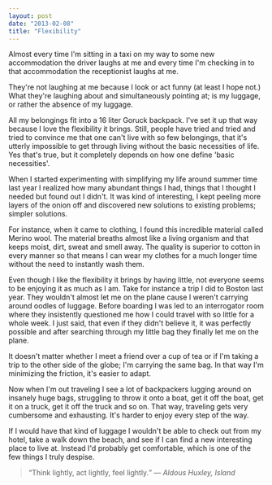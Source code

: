 ```yaml
---
layout: post
date: "2013-02-08"
title: "Flexibility"
---
```


Almost every time I'm sitting in a taxi on my way to some new accommodation the driver laughs at me and every time I'm checking in to that accommodation the receptionist laughs at me.

They're not laughing at me because I look or act funny (at least I hope not.) What they're laughing about and simultaneously pointing at; is my luggage, or rather the absence of my luggage.

All my belongings fit into a 16 liter Goruck backpack. I've set it up that way because I love the flexibility it brings. Still, people have tried and tried and tried to convince me that one can't live with so few belongings, that it's utterly impossible to get through living without the basic necessities of life. Yes that's true, but it completely depends on how one define 'basic necessities'.

When I started experimenting with simplifying my life around summer time last year I realized how many abundant things I had, things that I thought I needed but found out I didn't. It was kind of interesting, I kept peeling more layers of the onion off and discovered new solutions to existing problems; simpler solutions.

For instance, when it came to clothing, I found this incredible material called Merino wool. The material breaths almost like a living organism and that keeps moist, dirt, sweat and smell away. The quality is superior to cotton in every manner so that means I can wear my clothes for a much longer time without the need to instantly wash them.

Even though I like the flexibility it brings by having little, not everyone seems to be enjoying it as much as I am. Take for instance a trip I did to Boston last year. They wouldn't almost let me on the plane cause I weren't carrying around oodles of luggage. Before boarding I was led to an interrogator room where they insistently questioned me how I could travel with so little for a whole week. I just said, that even if they didn't believe it, it was perfectly possible and after searching through my little bag they finally let me on the plane.

It doesn't matter whether I meet a friend over a cup of tea or if I'm taking a trip to the other side of the globe; I'm carrying the same bag. In that way I'm minimizing the friction, it's easier to adapt.

Now when I'm out traveling I see a lot of backpackers lugging around on insanely huge bags, struggling to throw it onto a boat, get it off the boat, get it on a truck, get it off the truck and so on. That way, traveling gets very cumbersome and exhausting. It's harder to enjoy every step of the way.

If I would have that kind of luggage I wouldn't be able to check out from my hotel, take a walk down the beach, and see if I can find a new interesting place to live at. Instead I'd probably get comfortable, which is one of the few things I truly despise.

> <q>Think lightly, act lightly, feel lightly.</q>
— <cite>Aldous Huxley, Island</cite>


